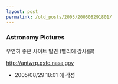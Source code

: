 ```yaml
---
layout: post
permalink: /old_posts/2005/200508291801/
---
```


### Astronomy Pictures


우연히 좋은 사이트 발견 (밸리에 감사를!)

<a href="http://antwrp.gsfc.nasa.gov">http://antwrp.gsfc.nasa.gov</a>





- 2005/08/29 18:01 에 작성